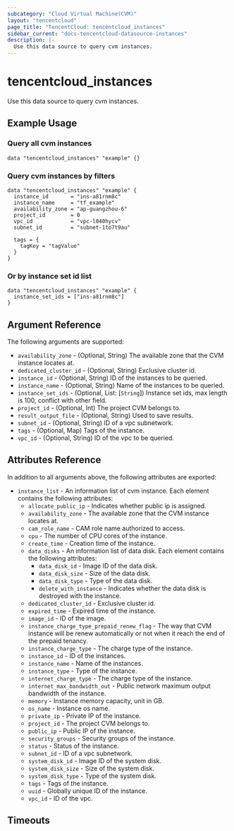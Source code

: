 ```yaml
---
subcategory: "Cloud Virtual Machine(CVM)"
layout: "tencentcloud"
page_title: "TencentCloud: tencentcloud_instances"
sidebar_current: "docs-tencentcloud-datasource-instances"
description: |-
  Use this data source to query cvm instances.
---
```


# tencentcloud_instances

Use this data source to query cvm instances.

## Example Usage

### Query all cvm instances

```hcl
data "tencentcloud_instances" "example" {}
```

### Query cvm instances by filters

```hcl
data "tencentcloud_instances" "example" {
  instance_id       = "ins-a81rnm8c"
  instance_name     = "tf_example"
  availability_zone = "ap-guangzhou-6"
  project_id        = 0
  vpc_id            = "vpc-l040hycv"
  subnet_id         = "subnet-1to7t9au"

  tags = {
    tagKey = "tagValue"
  }
}
```

### Or by instance set id list

```hcl
data "tencentcloud_instances" "example" {
  instance_set_ids = ["ins-a81rnm8c"]
}
```

## Argument Reference

The following arguments are supported:

* `availability_zone` - (Optional, String) The available zone that the CVM instance locates at.
* `dedicated_cluster_id` - (Optional, String) Exclusive cluster id.
* `instance_id` - (Optional, String) ID of the instances to be queried.
* `instance_name` - (Optional, String) Name of the instances to be queried.
* `instance_set_ids` - (Optional, List: [`String`]) Instance set ids, max length is 100, conflict with other field.
* `project_id` - (Optional, Int) The project CVM belongs to.
* `result_output_file` - (Optional, String) Used to save results.
* `subnet_id` - (Optional, String) ID of a vpc subnetwork.
* `tags` - (Optional, Map) Tags of the instance.
* `vpc_id` - (Optional, String) ID of the vpc to be queried.

## Attributes Reference

In addition to all arguments above, the following attributes are exported:

* `instance_list` - An information list of cvm instance. Each element contains the following attributes:
  * `allocate_public_ip` - Indicates whether public ip is assigned.
  * `availability_zone` - The available zone that the CVM instance locates at.
  * `cam_role_name` - CAM role name authorized to access.
  * `cpu` - The number of CPU cores of the instance.
  * `create_time` - Creation time of the instance.
  * `data_disks` - An information list of data disk. Each element contains the following attributes:
    * `data_disk_id` - Image ID of the data disk.
    * `data_disk_size` - Size of the data disk.
    * `data_disk_type` - Type of the data disk.
    * `delete_with_instance` - Indicates whether the data disk is destroyed with the instance.
  * `dedicated_cluster_id` - Exclusive cluster id.
  * `expired_time` - Expired time of the instance.
  * `image_id` - ID of the image.
  * `instance_charge_type_prepaid_renew_flag` - The way that CVM instance will be renew automatically or not when it reach the end of the prepaid tenancy.
  * `instance_charge_type` - The charge type of the instance.
  * `instance_id` - ID of the instances.
  * `instance_name` - Name of the instances.
  * `instance_type` - Type of the instance.
  * `internet_charge_type` - The charge type of the instance.
  * `internet_max_bandwidth_out` - Public network maximum output bandwidth of the instance.
  * `memory` - Instance memory capacity, unit in GB.
  * `os_name` - Instance os name.
  * `private_ip` - Private IP of the instance.
  * `project_id` - The project CVM belongs to.
  * `public_ip` - Public IP of the instance.
  * `security_groups` - Security groups of the instance.
  * `status` - Status of the instance.
  * `subnet_id` - ID of a vpc subnetwork.
  * `system_disk_id` - Image ID of the system disk.
  * `system_disk_size` - Size of the system disk.
  * `system_disk_type` - Type of the system disk.
  * `tags` - Tags of the instance.
  * `uuid` - Globally unique ID of the instance.
  * `vpc_id` - ID of the vpc.


## Timeouts

<no value>


